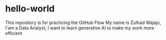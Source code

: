 # hello-world
This repository is for practicing the GitHub Flow
My name is Zulhad Wajajo, I'am a Data Analyst, I want to learn generative AI to make my work more efficient
